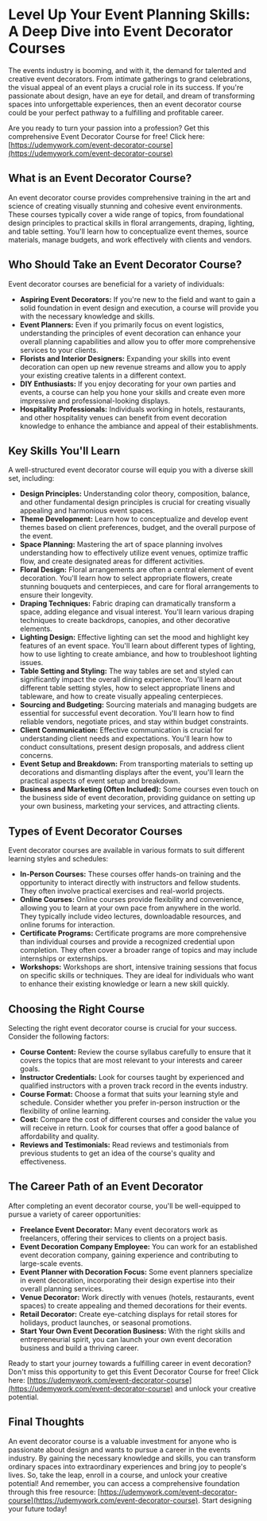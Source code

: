# Level Up Your Event Planning Skills: A Deep Dive into Event Decorator Courses

The events industry is booming, and with it, the demand for talented and creative event decorators. From intimate gatherings to grand celebrations, the visual appeal of an event plays a crucial role in its success. If you're passionate about design, have an eye for detail, and dream of transforming spaces into unforgettable experiences, then an event decorator course could be your perfect pathway to a fulfilling and profitable career.

Are you ready to turn your passion into a profession? Get this comprehensive Event Decorator Course for free! Click here: [https://udemywork.com/event-decorator-course](https://udemywork.com/event-decorator-course)

## What is an Event Decorator Course?

An event decorator course provides comprehensive training in the art and science of creating visually stunning and cohesive event environments. These courses typically cover a wide range of topics, from foundational design principles to practical skills in floral arrangements, draping, lighting, and table setting. You'll learn how to conceptualize event themes, source materials, manage budgets, and work effectively with clients and vendors.

## Who Should Take an Event Decorator Course?

Event decorator courses are beneficial for a variety of individuals:

*   **Aspiring Event Decorators:** If you're new to the field and want to gain a solid foundation in event design and execution, a course will provide you with the necessary knowledge and skills.
*   **Event Planners:** Even if you primarily focus on event logistics, understanding the principles of event decoration can enhance your overall planning capabilities and allow you to offer more comprehensive services to your clients.
*   **Florists and Interior Designers:** Expanding your skills into event decoration can open up new revenue streams and allow you to apply your existing creative talents in a different context.
*   **DIY Enthusiasts:** If you enjoy decorating for your own parties and events, a course can help you hone your skills and create even more impressive and professional-looking displays.
*   **Hospitality Professionals:** Individuals working in hotels, restaurants, and other hospitality venues can benefit from event decoration knowledge to enhance the ambiance and appeal of their establishments.

## Key Skills You'll Learn

A well-structured event decorator course will equip you with a diverse skill set, including:

*   **Design Principles:** Understanding color theory, composition, balance, and other fundamental design principles is crucial for creating visually appealing and harmonious event spaces.
*   **Theme Development:** Learn how to conceptualize and develop event themes based on client preferences, budget, and the overall purpose of the event.
*   **Space Planning:** Mastering the art of space planning involves understanding how to effectively utilize event venues, optimize traffic flow, and create designated areas for different activities.
*   **Floral Design:** Floral arrangements are often a central element of event decoration. You'll learn how to select appropriate flowers, create stunning bouquets and centerpieces, and care for floral arrangements to ensure their longevity.
*   **Draping Techniques:** Fabric draping can dramatically transform a space, adding elegance and visual interest. You'll learn various draping techniques to create backdrops, canopies, and other decorative elements.
*   **Lighting Design:** Effective lighting can set the mood and highlight key features of an event space. You'll learn about different types of lighting, how to use lighting to create ambiance, and how to troubleshoot lighting issues.
*   **Table Setting and Styling:** The way tables are set and styled can significantly impact the overall dining experience. You'll learn about different table setting styles, how to select appropriate linens and tableware, and how to create visually appealing centerpieces.
*   **Sourcing and Budgeting:** Sourcing materials and managing budgets are essential for successful event decoration. You'll learn how to find reliable vendors, negotiate prices, and stay within budget constraints.
*   **Client Communication:** Effective communication is crucial for understanding client needs and expectations. You'll learn how to conduct consultations, present design proposals, and address client concerns.
*   **Event Setup and Breakdown:** From transporting materials to setting up decorations and dismantling displays after the event, you'll learn the practical aspects of event setup and breakdown.
*   **Business and Marketing (Often Included):** Some courses even touch on the business side of event decoration, providing guidance on setting up your own business, marketing your services, and attracting clients.

## Types of Event Decorator Courses

Event decorator courses are available in various formats to suit different learning styles and schedules:

*   **In-Person Courses:** These courses offer hands-on training and the opportunity to interact directly with instructors and fellow students. They often involve practical exercises and real-world projects.
*   **Online Courses:** Online courses provide flexibility and convenience, allowing you to learn at your own pace from anywhere in the world. They typically include video lectures, downloadable resources, and online forums for interaction.
*   **Certificate Programs:** Certificate programs are more comprehensive than individual courses and provide a recognized credential upon completion. They often cover a broader range of topics and may include internships or externships.
*   **Workshops:** Workshops are short, intensive training sessions that focus on specific skills or techniques. They are ideal for individuals who want to enhance their existing knowledge or learn a new skill quickly.

## Choosing the Right Course

Selecting the right event decorator course is crucial for your success. Consider the following factors:

*   **Course Content:** Review the course syllabus carefully to ensure that it covers the topics that are most relevant to your interests and career goals.
*   **Instructor Credentials:** Look for courses taught by experienced and qualified instructors with a proven track record in the events industry.
*   **Course Format:** Choose a format that suits your learning style and schedule. Consider whether you prefer in-person instruction or the flexibility of online learning.
*   **Cost:** Compare the cost of different courses and consider the value you will receive in return. Look for courses that offer a good balance of affordability and quality.
*   **Reviews and Testimonials:** Read reviews and testimonials from previous students to get an idea of the course's quality and effectiveness.

## The Career Path of an Event Decorator

After completing an event decorator course, you'll be well-equipped to pursue a variety of career opportunities:

*   **Freelance Event Decorator:** Many event decorators work as freelancers, offering their services to clients on a project basis.
*   **Event Decoration Company Employee:** You can work for an established event decoration company, gaining experience and contributing to large-scale events.
*   **Event Planner with Decoration Focus:** Some event planners specialize in event decoration, incorporating their design expertise into their overall planning services.
*   **Venue Decorator:** Work directly with venues (hotels, restaurants, event spaces) to create appealing and themed decorations for their events.
*   **Retail Decorator:** Create eye-catching displays for retail stores for holidays, product launches, or seasonal promotions.
*   **Start Your Own Event Decoration Business:** With the right skills and entrepreneurial spirit, you can launch your own event decoration business and build a thriving career.

Ready to start your journey towards a fulfilling career in event decoration? Don't miss this opportunity to get this Event Decorator Course for free! Click here: [https://udemywork.com/event-decorator-course](https://udemywork.com/event-decorator-course) and unlock your creative potential.

## Final Thoughts

An event decorator course is a valuable investment for anyone who is passionate about design and wants to pursue a career in the events industry. By gaining the necessary knowledge and skills, you can transform ordinary spaces into extraordinary experiences and bring joy to people's lives. So, take the leap, enroll in a course, and unlock your creative potential! And remember, you can access a comprehensive foundation through this free resource: [https://udemywork.com/event-decorator-course](https://udemywork.com/event-decorator-course). Start designing your future today!
